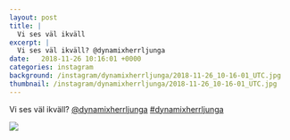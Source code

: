 ```yaml
---
layout: post
title: |
  Vi ses väl ikväll
excerpt: |
  Vi ses väl ikväll? @dynamixherrljunga 
date:   2018-11-26 10:16:01 +0000
categories: instagram
background: /instagram/dynamixherrljunga/2018-11-26_10-16-01_UTC.jpg
thumbnail: /instagram/dynamixherrljunga/2018-11-26_10-16-01_UTC.jpg
---
```

Vi ses väl ikväll? [@dynamixherrljunga](https://www.instagram.com/dynamixherrljunga/) [#dynamixherrljunga](https://www.instagram.com/explore/tags/dynamixherrljunga/)



<img src='/www-dynamix-herrljunga/instagram/dynamixherrljunga/2018-11-26_10-16-01_UTC.jpg' class='img-fluid' />

